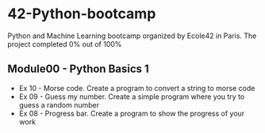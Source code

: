 # 42-Python-bootcamp
Python and Machine Learning bootcamp organized by Ecole42 in Paris. The project completed 0% out of 100%

## Module00 - Python Basics 1

- Ex 10 - Morse code.  Create a program to convert a string to morse code
- Ex 09 - Guess my number. Create a simple program where you try to guess a random number
- Ex 08 - Progress bar. Create a program to show the progress of your work
